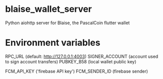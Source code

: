 # blaise_wallet_server
Python aiohttp server for Blaise, the PascalCoin flutter wallet

# Environment variables
RPC_URL (default: http://127.0.0.1:4003)
SIGNER_ACCOUNT (account used to sign account transfers)
PUBKEY_B58 (local wallet public key)

FCM_API_KEY ('firebase API key')
FCM_SENDER_ID (firebase sender)